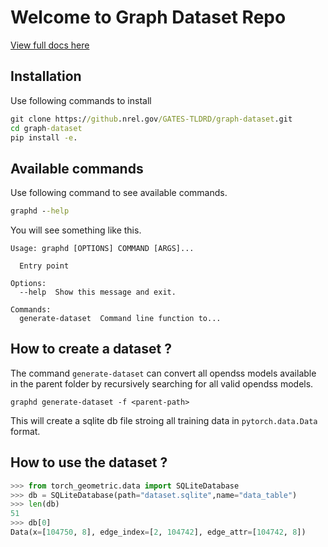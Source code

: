# Welcome to Graph Dataset Repo

[View full docs here](https://pages.github.nrel.gov/GATES-TLDRD/graph-dataset/)

## Installation

Use following commands to install
```cmd title="Installation Steps"
git clone https://github.nrel.gov/GATES-TLDRD/graph-dataset.git
cd graph-dataset
pip install -e.
```

## Available commands

Use following command to see available commands.

```cmd
graphd --help
```

You will see something like this.
```
Usage: graphd [OPTIONS] COMMAND [ARGS]...

  Entry point

Options:
  --help  Show this message and exit.    

Commands:
  generate-dataset  Command line function to...
```

## How to create a dataset ?

The command `generate-dataset` can convert all opendss models available in the parent folder by recursively searching for all valid opendss models.

```
graphd generate-dataset -f <parent-path>
```

This will create a sqlite db file stroing all training data in `pytorch.data.Data` format.

## How to use the dataset ?

```python
>>> from torch_geometric.data import SQLiteDatabase
>>> db = SQLiteDatabase(path="dataset.sqlite",name="data_table")
>>> len(db)
51
>>> db[0]
Data(x=[104750, 8], edge_index=[2, 104742], edge_attr=[104742, 8])
```